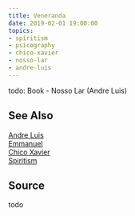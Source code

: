 ```yaml
---
title: Veneranda
date: 2019-02-01 19:00:00
topics: 
- spiritism
- psicography
- chico-xavier
- nosso-lar
- andre-luis
---
```


todo: Book - Nosso Lar (Andre Luis)

## See Also
[Andre Luis](../andre-luis)   
[Emmanuel](../emmanuel)  
[Chico Xavier](../chico-xavier)  
[Spiritism](/spiritism)  

## Source
todo
